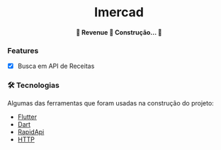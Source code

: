 <h1 align="center">Imercad</h1>


<h4 align="center"> 
	🚧  Revenue 🚀 Construção...  🚧
</h4>

### Features

- [x] Busca em API de Receitas

### 🛠 Tecnologias

Algumas das ferramentas que foram usadas na construção do projeto:

- [Flutter](https://flutter.dev/)
- [Dart](https://dart.dev/)
- [RapidApi](https://rapidapi.com/apidojo/api/yummly2)
- [HTTP](https://pub.dev/packages/http)


